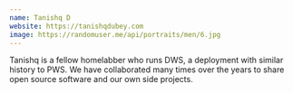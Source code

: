 ```yaml
---
name: Tanishq D
website: https://tanishqdubey.com
image: https://randomuser.me/api/portraits/men/6.jpg
---
```


Tanishq is a fellow homelabber who runs DWS, a deployment with similar history to PWS. We have collaborated many times over the years to share open source software and our own side projects. 

